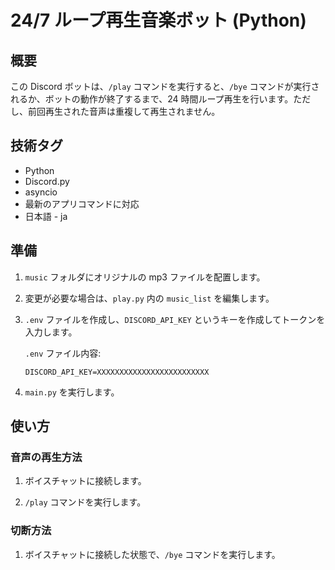 # 24/7 ループ再生音楽ボット (Python)

## 概要

この Discord ボットは、`/play` コマンドを実行すると、`/bye` コマンドが実行されるか、ボットの動作が終了するまで、24 時間ループ再生を行います。ただし、前回再生された音声は重複して再生されません。

## 技術タグ

- Python
- Discord.py
- asyncio
- 最新のアプリコマンドに対応
- 日本語 - ja

## 準備

1. `music` フォルダにオリジナルの mp3 ファイルを配置します。

2. 変更が必要な場合は、`play.py` 内の `music_list` を編集します。

3. `.env` ファイルを作成し、`DISCORD_API_KEY` というキーを作成してトークンを入力します。

   `.env` ファイル内容:
   ```
   DISCORD_API_KEY=XXXXXXXXXXXXXXXXXXXXXXXXX
   ```

4. `main.py` を実行します。

## 使い方

### 音声の再生方法

1. ボイスチャットに接続します。

2. `/play` コマンドを実行します。

### 切断方法

1. ボイスチャットに接続した状態で、`/bye` コマンドを実行します。


